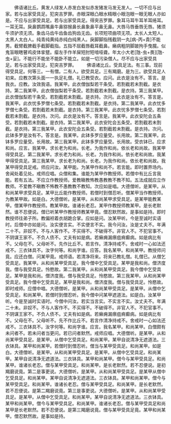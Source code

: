<!-- { "loadSidebar": true } -->
　　佛语诸比丘。黄发人绿发人赤发白发似赤发猪发马发无发人。一切不应与出家。若与出家受具足。犯突吉罗罪。赤眼深眼凸眼水精眼小眼泡眼一眼无眼人亦如是。不应与出家受具足。若与出家受具足。得突吉罗罪。象耳马耳牛耳羊耳绻耳。一耳无耳。戾鼻鹦鹉嘴鼻牛鼻猕猴鼻长鼻象鼻平鼻无鼻。大唇马唇垂唇无唇。猪须牛须驴须无须。象齿马齿牛齿鱼齿狗齿无齿。长项短项曲项无项。太长人太短人。太黑人太白人。纯青纯黄纯赤纯白纯黑人。戾脚脚指残截阴一丸[病-丙+貴]不能男。截臂截脾截手截脚截指。五指不屈截唇截耳截鼻。癞病粗阴脚跛拘手曳臗。似鬼盲眼瞎瞽鸡皮体挛躄。瘿左手作羊屎短肘短喑哑聋。年太小大老[虺-虫+畏][虺-虫+妥]。不能行不能坐不能卧不能立。如是一切污染僧人。尽不应与出家受具足。若与出家受具足。犯突吉罗罪。
　　佛语诸比丘。受具足法。有三事。现前得受具足。何等三。一有僧。二有人。欲受具足。三有羯磨。是为三。欲受具足人初来。应教次第头面一一执足礼僧。礼已教受衣。应问。此衣是汝有不。答言。是我衣。应教。汝效我语。我某甲。此衣僧伽梨若干条受。若割截若未割截。是衣持。第二我某甲。此衣僧伽梨若干条受。若割截若未割截。是衣持。第三我某甲。此衣僧伽梨若干条受。若割截若未割截。是衣持。次问。此衣是汝有不。答言是。我某甲。此衣忧多罗僧七条受。若割截若未割截。是衣持。第二我某甲。此衣忧多罗僧七条受。若割截若未割截。是衣持。第三我某甲。此衣忧多罗僧七条受。若割截若未割截。是衣持。次问。此衣是汝有不。答言是。我某甲。此衣安陀会五条受。若割截若未割截。是衣持。第二我某甲。此衣安陀会五条受。若割截若未割截。是衣持。第三我某甲。此衣安陀会五条受。若割截若未割截。是衣持。次问。此钵多罗是汝有不。答言是。我某甲。此钵多罗应量受。长用故。第二我某甲。此钵多罗应量受。长用故。第三我某甲。此钵多罗应量受。长用故。受衣钵已。应求和尚。应言。我某甲。求长老为和尚。长老。为我作和尚。依长老和尚故。我某甲得受具足。第二我某甲。求长老为和尚。长老。为我作和尚。依长老和尚故。我某甲得受具足。第三我某甲。求长老为和尚。长老。为我作和尚。依长老和尚故。我某甲得受具足戒。师应问汝。某甲能。为某甲作和尚不。若言能。即时置界场内。舍闻处着见处。戒师应唱。众僧和集。谁能为某甲作教授师。若僧中有比丘言我能。若有五法。不应立作教授师。爱教瞋教怖教愚教教不教不知。五法成就应立作教师。不爱教不瞋教不怖教不愚教教不教知。次应如是唱。大德僧听。是某甲。从和尚某甲求受具足。某甲比丘能作教授师。若僧时到僧忍听。僧某甲当作教授师。为教某甲故。如是白。大德僧听。是某甲。从和尚某甲求受具足。是某甲能教某甲。僧某甲作教授师。教某甲故。谁诸长老忍。某甲作教授师教某甲。是长老默然。谁不忍便说。僧已听某甲作教授师教某甲竟。僧忍默然故。是事如是持。即时教授师往弟子所。教偏袒着衣胡跪合掌。应如是问。汝某甲听。今是至诚时实语时。后僧中亦如是问。汝实便言实。不实便言不实。我今问汝。汝是丈夫不。年满二十不。非奴不。不与人客作不。不买得不。不破得不。非官人不。不犯官事不。不阴谋王家不。不负人债不。丈夫有如是病。若癞痈漏瘭疽痟癫病。如是病比有不。父母在不。父母听不。先作比丘不。若言作。清净持戒不。舍戒时一心如法还戒不。三衣钵具不。汝字何等。和尚字谁。应答。我名某甲。和尚某甲。教授师问竟。应还白僧。问某甲竟。戒师语。若清净将来。将来已教礼僧。礼僧已。从僧乞受具足。我某甲。从和尚某甲受具足。我今僧中乞受具足。某甲是我和尚。僧济度我。僧与我受具足。怜愍故。第二我某甲。从和尚某甲受具足。我今僧中乞受具足。某甲是我和尚。僧济度我。僧与我受具足。怜愍故。第三我某甲。从和尚某甲受具足。我今僧中乞受具足。某甲是我和尚。僧济度我。僧与我受具足。怜愍故。即时戒师。应僧中唱。大德僧听。是某甲。从和尚某甲受具足。是某甲。从僧中乞受具足。和尚某甲。若僧时到僧忍听。我今僧中问某甲遮道法。如是白。汝某甲听。今是至诚时实语时。今僧中问汝。若实当言实。不实言不实。汝丈夫不。年满二十未。非奴不。不与人客作不。不买得不。不破得不。非官人不。不犯官事不。不阴谋王家不。不负人债不。丈夫有如是病。若癞痈漏瘭疽痟癫病。如是病比有不。父母在不。父母听不。先不作比丘不。若言作清净持戒不。舍戒时一心如法还戒不。三衣钵具不。汝字何等。和尚字谁。应言。我名某甲。和尚某甲。白僧颇有未问者不。若未问者当更问。若已问者默然。戒师应唱。大德僧听。是某甲。从和尚某甲受具足。是某甲。从僧中乞受具足。和尚某甲。某甲自说清净无遮道法。三衣钵具。某甲和尚某甲。若僧时到僧忍听。僧当与某甲受具足。和尚某甲。如是白。大德僧听。是某甲。从和尚某甲受具足。是某甲。从僧中乞受具足。和尚某甲。某甲自说清净无遮道法。三衣钵具。某甲和尚某甲。僧今与某甲受具足。和尚某甲。谁诸长老忍。僧与某甲受具足。和尚某甲。是长老默然。若不忍便说。是初羯磨说竟。第二是事更说。大德僧听。是某甲。从和尚某甲受具足。是某甲从僧中乞受具足。和尚某甲。某甲自说清净无遮道法。三衣钵具。某甲和尚某甲。僧今与某甲受具足。和尚某甲。谁诸长老忍。僧与某甲受具足。和尚某甲。是长老默然。若不忍便说。是第二羯磨说竟。第三是事更说。大德僧听。是某甲。从和尚某甲受具足。是某甲。从僧中乞受具足。和尚某甲。某甲自说清净无遮道法。三衣钵具。某甲和尚某甲。僧今与某甲受具足。和尚某甲。谁诸长老忍。僧与某甲受具足和尚某甲是长老默然。若不忍便说。是第三羯磨说竟。僧与某甲受具足竟。某甲和尚某甲。僧忍默然故。是事如是持。
